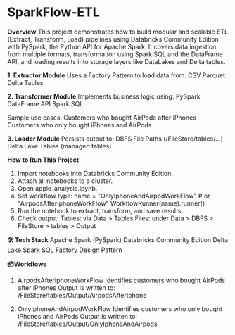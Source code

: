# SparkFlow-ETL
**Overview**
This project demonstrates how to build modular and scalable ETL (Extract, Transform, Load) pipelines using Databricks Community Edition with PySpark, the Python API for Apache Spark.
It covers data ingestion from multiple formats, transformation using Spark SQL and the DataFrame API, and loading results into storage layers like DataLakes and Delta tables.

**1. Extractor Module**
Uses a Factory Pattern to load data from:
CSV
Parquet
Delta Tables

**2. Transformer Module**
Implements business logic using:
PySpark DataFrame API
Spark SQL

Sample use cases:
Customers who bought AirPods after iPhones
Customers who only bought iPhones and AirPods

**3. Loader Module**
Persists output to:
DBFS File Paths (/FileStore/tables/...)
Delta Lake Tables (managed tables)

**How to Run This Project**
1. Import notebooks into Databricks Community Edition.
2. Attach all notebooks to a cluster.
3. Open apple_analysis.ipynb.
4. Set workflow type:
  name = "OnlyIphoneAndAirpodWorkFlow"  # or "AirpodsAfterIphoneWorkFlow"
  WorkflowRunner(name).runner()
5. Run the notebook to extract, transform, and save results.
6. Check output:
  Tables: via Data > Tables
  Files: under Data > DBFS > FileStore > tables > Output

**🛠 Tech Stack**
Apache Spark (PySpark)
Databricks Community Edition
Delta Lake
Spark SQL
Factory Design Pattern

**📦Workflows**

1. AirpodsAfterIphoneWorkFlow
Identifies customers who bought AirPods after iPhones
Output is written to: /FileStore/tables/Output/AirpodsAfterIphone

2. OnlyIphoneAndAirpodWorkFlow
Identifies customers who only bought iPhones and AirPods
Output is written to: /FileStore/tables/Output/OnlyIphoneAndAirpods
